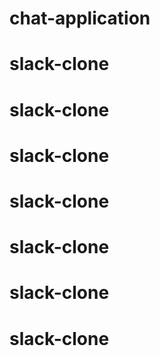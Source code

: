 # chat-application
# slack-clone
# slack-clone
# slack-clone
# slack-clone
# slack-clone
# slack-clone
# slack-clone
